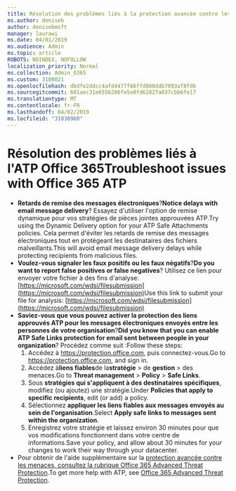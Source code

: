 ```yaml
---
title: Résolution des problèmes liés à la protection avancée contre les menaces Office 365 (ATP)
ms.author: deniseb
author: denisebmsft
manager: laurawi
ms.date: 04/01/2019
ms.audience: Admin
ms.topic: article
ROBOTS: NOINDEX, NOFOLLOW
localization_priority: Normal
ms.collection: Admin_O365
ms.custom: 3100021
ms.openlocfilehash: dbdfe2ddcc4afd4477f66ffd060ddb7093af8fd6
ms.sourcegitcommit: 601aec31e6556286fe5e0fd62827a037cbb6fe17
ms.translationtype: MT
ms.contentlocale: fr-FR
ms.lasthandoff: 04/02/2019
ms.locfileid: "31030960"
---
```

# <a name="troubleshoot-issues-with-office-365-atp"></a><span data-ttu-id="0b1b3-102">Résolution des problèmes liés à l'ATP Office 365</span><span class="sxs-lookup"><span data-stu-id="0b1b3-102">Troubleshoot issues with Office 365 ATP</span></span>

- <span data-ttu-id="0b1b3-103">**Retards de remise des messages électroniques**?</span><span class="sxs-lookup"><span data-stu-id="0b1b3-103">**Notice delays with email message delivery**?</span></span> <span data-ttu-id="0b1b3-104">Essayez d'utiliser l'option de remise dynamique pour vos stratégies de pièces jointes approuvées ATP.</span><span class="sxs-lookup"><span data-stu-id="0b1b3-104">Try using the Dynamic Delivery option for your ATP Safe Attachments policies.</span></span> <span data-ttu-id="0b1b3-105">Cela permet d'éviter les retards de remise des messages électroniques tout en protégeant les destinataires des fichiers malveillants.</span><span class="sxs-lookup"><span data-stu-id="0b1b3-105">This will avoid email message delivery delays while protecting recipients from malicious files.</span></span>
- <span data-ttu-id="0b1b3-106">**Voulez-vous signaler les faux positifs ou les faux négatifs**?</span><span class="sxs-lookup"><span data-stu-id="0b1b3-106">**Do you want to report false positives or false negatives**?</span></span> <span data-ttu-id="0b1b3-107">Utilisez ce lien pour envoyer votre fichier à des fins d'analyse:[https://microsoft.com/wdsi/filesubmission](https://microsoft.com/wdsi/filesubmission)</span><span class="sxs-lookup"><span data-stu-id="0b1b3-107">Use this link to submit your file for analysis: [https://microsoft.com/wdsi/filesubmission](https://microsoft.com/wdsi/filesubmission)</span></span>
- <span data-ttu-id="0b1b3-108">**Saviez-vous que vous pouvez activer la protection des liens approuvés ATP pour les messages électroniques envoyés entre les personnes de votre organisation**?</span><span class="sxs-lookup"><span data-stu-id="0b1b3-108">**Did you know that you can enable ATP Safe Links protection for email sent between people in your organization**?</span></span> <span data-ttu-id="0b1b3-109">Procédez comme suit :</span><span class="sxs-lookup"><span data-stu-id="0b1b3-109">Follow these steps:</span></span>
    1. <span data-ttu-id="0b1b3-110">Accédez à https://protection.office.com, puis connectez-vous.</span><span class="sxs-lookup"><span data-stu-id="0b1b3-110">Go to https://protection.office.com, and sign in.</span></span>
    2. <span data-ttu-id="0b1b3-111">Accédez à**liens fiables**de la**stratégie** > de **gestion** > des menaces.</span><span class="sxs-lookup"><span data-stu-id="0b1b3-111">Go to **Threat management** > **Policy** > **Safe Links**.</span></span>
    3. <span data-ttu-id="0b1b3-112">Sous **stratégies qui s'appliquent à des destinataires spécifiques**, modifiez (ou ajoutez) une stratégie.</span><span class="sxs-lookup"><span data-stu-id="0b1b3-112">Under **Policies that apply to specific recipients**, edit (or add) a policy.</span></span>
    4. <span data-ttu-id="0b1b3-113">Sélectionnez **appliquer les liens fiables aux messages envoyés au sein de l'organisation**.</span><span class="sxs-lookup"><span data-stu-id="0b1b3-113">Select **Apply safe links to messages sent within the organization**.</span></span>
    5. <span data-ttu-id="0b1b3-114">Enregistrez votre stratégie et laissez environ 30 minutes pour que vos modifications fonctionnent dans votre centre de informations.</span><span class="sxs-lookup"><span data-stu-id="0b1b3-114">Save your policy, and allow about 30 minutes for your changes to work their way through your datacenter.</span></span>
- <span data-ttu-id="0b1b3-115">Pour obtenir de l'aide supplémentaire sur la [protection avancée contre les menaces, consultez la rubrique Office 365 Advanced Threat Protection](https://docs.microsoft.com/office365/securitycompliance/office-365-atp).</span><span class="sxs-lookup"><span data-stu-id="0b1b3-115">To get more help with ATP, see [Office 365 Advanced Threat Protection](https://docs.microsoft.com/office365/securitycompliance/office-365-atp).</span></span>